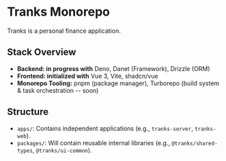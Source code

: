 # Tranks Monorepo

Tranks is a personal finance application. 

## Stack Overview

* **Backend: in progress with** Deno, Danet (Framework), Drizzle (ORM)
* **Frontend: initialized with** Vue 3, Vite, shadcn/vue
* **Monorepo Tooling:** pnpm (package manager), Turborepo (build system & task orchestration -- soon)

## Structure

* `apps/`: Contains independent applications (e.g., `tranks-server`, `tranks-web`).
* `packages/`: Will contain reusable internal libraries (e.g., `@tranks/shared-types`, `@tranks/ui-common`).